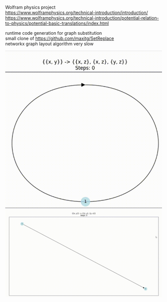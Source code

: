 Wolfram physics project  
https://www.wolframphysics.org/technical-introduction/introduction/  
https://www.wolframphysics.org/technical-introduction/potential-relation-to-physics/potential-basic-translations/index.html  
  
runtime code generation for graph substitution  
small clone of https://github.com/maxitg/SetReplace  
networkx graph layout algorithm very slow  

<img src="gif1.gif" width="500" height="auto"/>  
<img src="gif2.gif" width="500" height="auto"/>  
